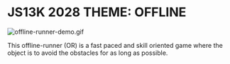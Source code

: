 # JS13K 2028 THEME: OFFLINE

![offline-runner-demo.gif](./assets/offline-runner-demo.gif)

This offline-runner (OR) is a fast paced and skill oriented game where the object is to avoid the obstacles for as long as possible.
